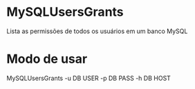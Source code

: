# MySQLUsersGrants
Lista as permissões de todos os usuários em um banco MySQL

# Modo de usar
MySQLUsersGrants -u DB USER -p DB PASS -h DB HOST
